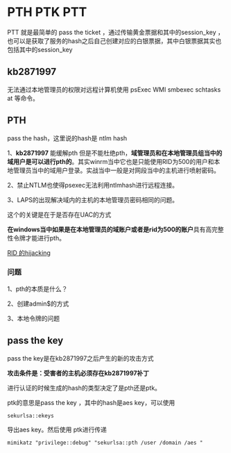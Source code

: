 # PTH PTK PTT 

PTT 就是最简单的 pass the ticket ，通过传输黄金票据和其中的session_key ，也可以是获取了服务的hash之后自己创建对应的白银票据，其中白银票据其实也包括其中的session_key 

## kb2871997

无法通过本地管理员的权限对远程计算机使用 psExec WMI smbexec schtasks at 等命令。



## PTH 

pass the hash，这里说的hash是 ntlm hash 

1、**kb2871997** 能缓解pth 但是不能杜绝pth，**域管理员和在本地管理员组当中的域用户是可以进行pth的**。其实winrm当中它也是只能使用RID为500的用户和本地管理员当中的域用户登录。实战当中一般是对网段当中的主机进行喷射密码。 

2、禁止NTLM也使得psexec无法利用ntlmhash进行远程连接。 

3、LAPS的出现解决域内的主机的本地管理员密码相同的问题。



这个的关键是在于是否存在UAC的方式



**在windows当中如果是在本地管理员的域账户或者是rid为500的账户**具有高完整性令牌才能进行pth。



[RID 的hijacking](https://xz.aliyun.com/t/2998)





### 问题

1、pth的本质是什么？

2、创建admin$的方式 

3、本地令牌的问题 



## pass the key 

pass the key是在kb2871997之后产生的新的攻击方式

**攻击条件是：受害者的主机必须存在kb2871997补丁**

进行认证的时候生成的hash的类型决定了是pth还是ptk。 

ptk的意思是pass the key ，其中的hash是aes key，可以使用

```
sekurlsa::ekeys 
```

导出aes key。然后使用 ptk进行传递 

```
mimikatz "privilege::debug" "sekurlsa::pth /user /domain /aes "
```



